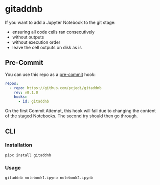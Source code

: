 # gitaddnb

If you want to add a Jupyter Notebook to the git stage:

- ensuring all code cells ran consecutively
- without outputs
- without execution order
- leave the cell outputs on disk as is

## Pre-Commit

You can use this repo as a [pre-commit](https://pre-commit.com/) hook:

```yaml
repos:
  - repo: https://github.com/pcjedi/gitaddnb
    rev: v0.1.0
    hooks:
      - id: gitaddnb
```

On the first Commit Attempt, this hook will fail due to changing the content of the staged Notebooks. The second try should then go through.

## CLI

### Installation

```bash
pipx install gitaddnb
```

### Usage

```bash
gitaddnb notebook1.ipynb notebook2.ipynb
```
